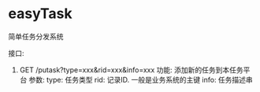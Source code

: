 easyTask
========

简单任务分发系统

接口:
1. GET /putask?type=xxx&rid=xxx&info=xxx
   功能: 添加新的任务到本任务平台
   参数:
    type: 任务类型
    rid:  记录ID. 一般是业务系统的主键
    info: 任务描述串

    
